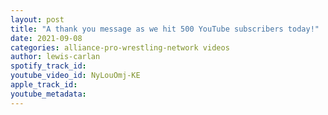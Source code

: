 ```yaml
---
layout: post
title: "A thank you message as we hit 500 YouTube subscribers today!"
date: 2021-09-08
categories: alliance-pro-wrestling-network videos
author: lewis-carlan
spotify_track_id: 
youtube_video_id: NyLouOmj-KE
apple_track_id: 
youtube_metadata: 
---
```

